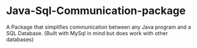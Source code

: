 # Java-Sql-Communication-package
A Package that simplifies communication between any Java program and a SQL Database. (Built with MySql in mind but does work with other databases)
